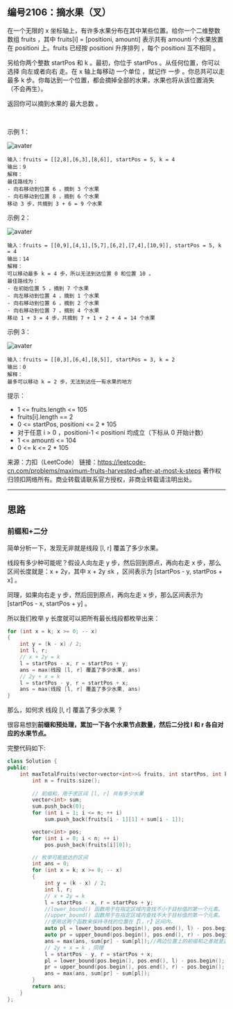 ## 编号2106：摘水果（叉）

在一个无限的 x 坐标轴上，有许多水果分布在其中某些位置。给你一个二维整数数组 fruits ，其中 fruits[i] = [positioni, amounti] 表示共有 amounti 个水果放置在 positioni 上。fruits 已经按 positioni 升序排列 ，每个 positioni 互不相同 。

另给你两个整数 startPos 和 k 。最初，你位于 startPos 。从任何位置，你可以选择 向左或者向右 走。在 x 轴上每移动 一个单位 ，就记作 一步 。你总共可以走 最多 k 步。你每达到一个位置，都会摘掉全部的水果，水果也将从该位置消失（不会再生）。

返回你可以摘到水果的 最大总数 。

 

示例 1：

![avater](https://assets.leetcode.com/uploads/2021/11/21/1.png)
```
输入：fruits = [[2,8],[6,3],[8,6]], startPos = 5, k = 4
输出：9
解释：
最佳路线为：
- 向右移动到位置 6 ，摘到 3 个水果
- 向右移动到位置 8 ，摘到 6 个水果
移动 3 步，共摘到 3 + 6 = 9 个水果
```
示例 2：

![avater](https://assets.leetcode.com/uploads/2021/11/21/2.png)
```
输入：fruits = [[0,9],[4,1],[5,7],[6,2],[7,4],[10,9]], startPos = 5, k = 4
输出：14
解释：
可以移动最多 k = 4 步，所以无法到达位置 0 和位置 10 。
最佳路线为：
- 在初始位置 5 ，摘到 7 个水果
- 向左移动到位置 4 ，摘到 1 个水果
- 向右移动到位置 6 ，摘到 2 个水果
- 向右移动到位置 7 ，摘到 4 个水果
移动 1 + 3 = 4 步，共摘到 7 + 1 + 2 + 4 = 14 个水果
```
示例 3：

![avater](https://assets.leetcode.com/uploads/2021/11/21/3.png)

```
输入：fruits = [[0,3],[6,4],[8,5]], startPos = 3, k = 2
输出：0
解释：
最多可以移动 k = 2 步，无法到达任一有水果的地方
```
提示：

* 1 <= fruits.length <= 105
* fruits[i].length == 2
* 0 <= startPos, positioni <= 2 * 105
* 对于任意 i > 0 ，positioni-1 < positioni 均成立（下标从 0 开始计数）
* 1 <= amounti <= 104
* 0 <= k <= 2 * 105

来源：力扣（LeetCode）
链接：https://leetcode-cn.com/problems/maximum-fruits-harvested-after-at-most-k-steps
著作权归领扣网络所有。商业转载请联系官方授权，非商业转载请注明出处。

---
## 思路

### 前缀和+二分

简单分析一下，发现无非就是线段 [l, r] 覆盖了多少水果。

线段有多少种可能呢？假设人向左走 y 步，然后回到原点，再向右走 x 步，那么区间长度就是：x + 2y，其中 x + 2y ≤k ，区间表示为 [startPos - y, startPos + x] 。

同理，如果向右走 y 步，然后回到原点，再向左走 x 步，那么区间表示为 [startPos - x, startPos + y] 。

所以我们枚举 y 长度就可以把所有最长线段都枚举出来：
```c++
for (int x = k; x >= 0; -- x)
{
    int y = (k - x) / 2;
    int l, r;
    // x + 2y = k
    l = startPos - x, r = startPos + y;
    ans = max(线段 [l, r] 覆盖了多少水果, ans)
    // 2y + x = k
    l = startPos - y, r = startPos + x;
    ans = max(线段 [l, r] 覆盖了多少水果, ans)
}
```
那么，如何求 线段 [l, r] 覆盖了多少水果 ？

很容易想到**前缀和预处理，累加一下各个水果节点数量，然后二分找 l 和 r 各自对应的水果节点。**

完整代码如下:
```c++
class Solution {
public:
    int maxTotalFruits(vector<vector<int>>& fruits, int startPos, int k) {
        int n = fruits.size();
        
        // 前缀和，用于求区间 [l, r] 共有多少水果
        vector<int> sum;
        sum.push_back(0);
        for (int i = 1; i <= n; ++ i)
            sum.push_back(fruits[i - 1][1] + sum[i - 1]);

        vector<int> pos;
        for (int i = 0; i < n; ++ i)
            pos.push_back(fruits[i][0]);

        // 枚举可能抵达的区间
        int ans = 0;
        for (int x = k; x >= 0; -- x)
        {
            int y = (k - x) / 2;
            int l, r;
            // x + 2y = k
            l = startPos - x, r = startPos + y;
            //lower_bound() 函数用于在指定区域内查找不小于目标值的第一个元素。
            //upper_bound() 函数用于在指定区域内查找不大于目标值的第一个元素。
            //使用这两个函数来保持寻找的位置在【l，r】区间内。
            auto pl = lower_bound(pos.begin(), pos.end(), l) - pos.begin();
            auto pr = upper_bound(pos.begin(), pos.end(), r) - pos.begin();
            ans = max(ans, sum[pr] - sum[pl]);//两边位置上的前缀和之差就是这个区间里最多的水果数量
            // 2y + x = k ，同理
            l = startPos - y, r = startPos + x;
            pl = lower_bound(pos.begin(), pos.end(), l) - pos.begin();
            pr = upper_bound(pos.begin(), pos.end(), r) - pos.begin();
            ans = max(ans, sum[pr] - sum[pl]);
        }
        return ans;
    }
};
```
